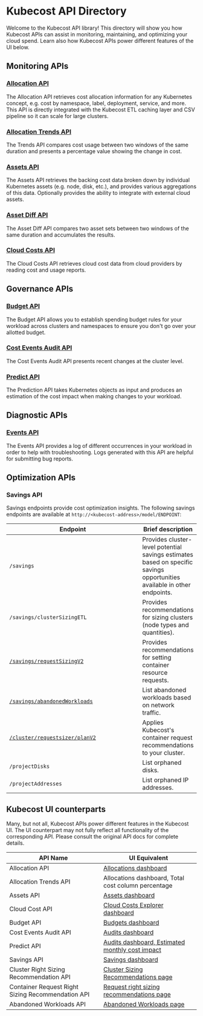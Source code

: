 # Kubecost API Directory

Welcome to the Kubecost API library! This directory will show you how Kubecost APIs can assist in monitoring, maintaining, and optimizing your cloud spend. Learn also how Kubecost APIs power different features of the UI below.

## Monitoring APIs

### [**Allocation API**](api-allocation.md)

The Allocation API retrieves cost allocation information for any Kubernetes concept, e.g. cost by namespace, label, deployment, service, and more. This API is directly integrated with the Kubecost ETL caching layer and CSV pipeline so it can scale for large clusters.

### [Allocation Trends API](allocation-trends-api.md)

The Trends API compares cost usage between two windows of the same duration and presents a percentage value showing the change in cost.

### [**Assets API**](assets-api.md)

The Assets API retrieves the backing cost data broken down by individual Kubernetes assets (e.g. node, disk, etc.), and provides various aggregations of this data. Optionally provides the ability to integrate with external cloud assets.

### [Asset Diff API](asset-diff.md)

The Asset Diff API compares two asset sets between two windows of the same duration and accumulates the results.

### [Cloud Costs API](cloud-cost-api)

The Cloud Costs API retrieves cloud cost data from cloud providers by reading cost and usage reports.

## Governance APIs

### [Budget API](budget-api.md)

The Budget API allows you to establish spending budget rules for your workload across clusters and namespaces to ensure you don't go over your allotted budget.

### [Cost Events Audit API](cost-events-audit-api.md)

The Cost Events Audit API presents recent changes at the cluster level.

### [Predict API](spec-cost-prediction-api.md)

The Prediction API takes Kubernetes objects as input and produces an estimation of the cost impact when making changes to your workload.

## Diagnostic APIs

### [**Events API**](api-events.md)

The Events API provides a log of different occurrences in your workload in order to help with troubleshooting. Logs generated with this API are helpful for submitting bug reports.

## Optimization APIs

### Savings API

Savings endpoints provide cost optimization insights. The following savings endpoints are available at `http://<kubecost-address>/model/ENDPOINT`:

<table><thead><tr><th width="342">Endpoint</th><th>Brief description</th></tr></thead><tbody><tr><td><code>/savings</code></td><td>Provides cluster-level potential savings estimates based on specific savings opportunities available in other endpoints.</td></tr><tr><td><code>/savings/clusterSizingETL</code></td><td>Provides recommendations for sizing clusters (node types and quantities).</td></tr><tr><td><a href="api-request-right-sizing-v2.md"><code>/savings/requestSizingV2</code></a></td><td>Provides recommendations for setting container resource requests.</td></tr><tr><td><a href="api-abandoned-workloads.md"><code>/savings/abandonedWorkloads</code></a></td><td>List abandoned workloads based on network traffic.</td></tr><tr><td><a href="api-request-recommendation-apply.md"><code>/cluster/requestsizer/planV2</code></a></td><td>Applies Kubecost's container request recommendations to your cluster.</td></tr><tr><td><code>/projectDisks</code></td><td>List orphaned disks.</td></tr><tr><td><code>/projectAddresses</code></td><td>List orphaned IP addresses.</td></tr></tbody></table>

## Kubecost UI counterparts

Many, but not all, Kubecost APIs power different features in the Kubecost UI. The UI counterpart may not fully reflect all functionality of the corresponding API. Please consult the original API docs for complete details.

| API Name                                          | UI Equivalent                                                                                                                                    |
| ------------------------------------------------- | ------------------------------------------------------------------------------------------------------------------------------------------------ |
| Allocation API                                    | [Allocations dashboard](/using-kubecost/navigating-the-kubecost-ui/cost-allocation/README.md)                                                |
| Allocation Trends API                             | Allocations dashboard, Total cost column percentage                                                                                              |
| Assets API                                        | [Assets dashboard](/assets.md)                                                              |
| Cloud Cost API                                    | [Cloud Costs Explorer dashboard](/using-kubecost/getting-started/cloud-costs-explorer.md)                                  |
| Budget API                                        | [Budgets dashboard](/using-kubecost/getting-started/budgets.md)                                                            |
| Cost Events Audit API                             | [Audits dashboard](/audits.md)                                                              |
| Predict API                                       | [Audits dashboard, Estimated monthly cost impact](/audits.md#estimated-monthly-cost-impact) |
| Savings API                                       | [Savings dashboard](/using-kubecost/navigating-the-kubecost-ui/savings.md)                                                                                                                  |
| Cluster Right Sizing Recommendation API           | [Cluster Sizing Recommendations page](/using-kubecost/navigating-the-kubecost-ui/savings/cluster-right-sizing-recommendations.md)                                                                    |
| Container Request Right Sizing Recommendation API | [Request right sizing recommendations page](/auto-request-sizing.md)                                                                              |
| Abandoned Workloads API                           | [Abandoned Workloads page](/using-kubecost/navigating-the-kubecost-ui/savings/abandoned-workloads.md)                                                                                               |
